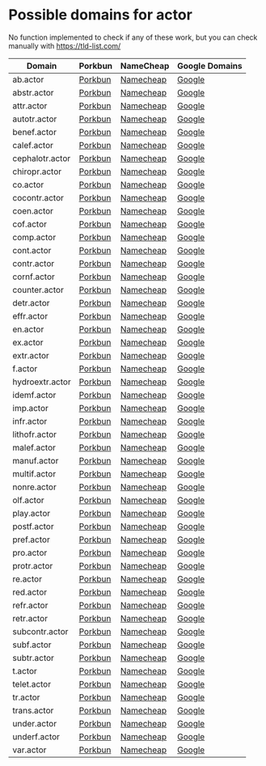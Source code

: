 # Possible domains for actor

No function implemented to check if any of these work, but you can check manually with https://tld-list.com/

| Domain | Porkbun | NameCheap | Google Domains |
|---|---|---|---|
| ab.actor | [Porkbun](https://porkbun.com/checkout/search?prb=e814663da1&tlds=&idnLanguage=&search=search&q=ab.actor) | [Namecheap](https://www.namecheap.com/domains/registration/results/?domain=ab.actor) | [Google](https://domains.google.com/registrar/search?searchTerm=ab.actor) |
| abstr.actor | [Porkbun](https://porkbun.com/checkout/search?prb=e814663da1&tlds=&idnLanguage=&search=search&q=abstr.actor) | [Namecheap](https://www.namecheap.com/domains/registration/results/?domain=abstr.actor) | [Google](https://domains.google.com/registrar/search?searchTerm=abstr.actor) |
| attr.actor | [Porkbun](https://porkbun.com/checkout/search?prb=e814663da1&tlds=&idnLanguage=&search=search&q=attr.actor) | [Namecheap](https://www.namecheap.com/domains/registration/results/?domain=attr.actor) | [Google](https://domains.google.com/registrar/search?searchTerm=attr.actor) |
| autotr.actor | [Porkbun](https://porkbun.com/checkout/search?prb=e814663da1&tlds=&idnLanguage=&search=search&q=autotr.actor) | [Namecheap](https://www.namecheap.com/domains/registration/results/?domain=autotr.actor) | [Google](https://domains.google.com/registrar/search?searchTerm=autotr.actor) |
| benef.actor | [Porkbun](https://porkbun.com/checkout/search?prb=e814663da1&tlds=&idnLanguage=&search=search&q=benef.actor) | [Namecheap](https://www.namecheap.com/domains/registration/results/?domain=benef.actor) | [Google](https://domains.google.com/registrar/search?searchTerm=benef.actor) |
| calef.actor | [Porkbun](https://porkbun.com/checkout/search?prb=e814663da1&tlds=&idnLanguage=&search=search&q=calef.actor) | [Namecheap](https://www.namecheap.com/domains/registration/results/?domain=calef.actor) | [Google](https://domains.google.com/registrar/search?searchTerm=calef.actor) |
| cephalotr.actor | [Porkbun](https://porkbun.com/checkout/search?prb=e814663da1&tlds=&idnLanguage=&search=search&q=cephalotr.actor) | [Namecheap](https://www.namecheap.com/domains/registration/results/?domain=cephalotr.actor) | [Google](https://domains.google.com/registrar/search?searchTerm=cephalotr.actor) |
| chiropr.actor | [Porkbun](https://porkbun.com/checkout/search?prb=e814663da1&tlds=&idnLanguage=&search=search&q=chiropr.actor) | [Namecheap](https://www.namecheap.com/domains/registration/results/?domain=chiropr.actor) | [Google](https://domains.google.com/registrar/search?searchTerm=chiropr.actor) |
| co.actor | [Porkbun](https://porkbun.com/checkout/search?prb=e814663da1&tlds=&idnLanguage=&search=search&q=co.actor) | [Namecheap](https://www.namecheap.com/domains/registration/results/?domain=co.actor) | [Google](https://domains.google.com/registrar/search?searchTerm=co.actor) |
| cocontr.actor | [Porkbun](https://porkbun.com/checkout/search?prb=e814663da1&tlds=&idnLanguage=&search=search&q=cocontr.actor) | [Namecheap](https://www.namecheap.com/domains/registration/results/?domain=cocontr.actor) | [Google](https://domains.google.com/registrar/search?searchTerm=cocontr.actor) |
| coen.actor | [Porkbun](https://porkbun.com/checkout/search?prb=e814663da1&tlds=&idnLanguage=&search=search&q=coen.actor) | [Namecheap](https://www.namecheap.com/domains/registration/results/?domain=coen.actor) | [Google](https://domains.google.com/registrar/search?searchTerm=coen.actor) |
| cof.actor | [Porkbun](https://porkbun.com/checkout/search?prb=e814663da1&tlds=&idnLanguage=&search=search&q=cof.actor) | [Namecheap](https://www.namecheap.com/domains/registration/results/?domain=cof.actor) | [Google](https://domains.google.com/registrar/search?searchTerm=cof.actor) |
| comp.actor | [Porkbun](https://porkbun.com/checkout/search?prb=e814663da1&tlds=&idnLanguage=&search=search&q=comp.actor) | [Namecheap](https://www.namecheap.com/domains/registration/results/?domain=comp.actor) | [Google](https://domains.google.com/registrar/search?searchTerm=comp.actor) |
| cont.actor | [Porkbun](https://porkbun.com/checkout/search?prb=e814663da1&tlds=&idnLanguage=&search=search&q=cont.actor) | [Namecheap](https://www.namecheap.com/domains/registration/results/?domain=cont.actor) | [Google](https://domains.google.com/registrar/search?searchTerm=cont.actor) |
| contr.actor | [Porkbun](https://porkbun.com/checkout/search?prb=e814663da1&tlds=&idnLanguage=&search=search&q=contr.actor) | [Namecheap](https://www.namecheap.com/domains/registration/results/?domain=contr.actor) | [Google](https://domains.google.com/registrar/search?searchTerm=contr.actor) |
| cornf.actor | [Porkbun](https://porkbun.com/checkout/search?prb=e814663da1&tlds=&idnLanguage=&search=search&q=cornf.actor) | [Namecheap](https://www.namecheap.com/domains/registration/results/?domain=cornf.actor) | [Google](https://domains.google.com/registrar/search?searchTerm=cornf.actor) |
| counter.actor | [Porkbun](https://porkbun.com/checkout/search?prb=e814663da1&tlds=&idnLanguage=&search=search&q=counter.actor) | [Namecheap](https://www.namecheap.com/domains/registration/results/?domain=counter.actor) | [Google](https://domains.google.com/registrar/search?searchTerm=counter.actor) |
| detr.actor | [Porkbun](https://porkbun.com/checkout/search?prb=e814663da1&tlds=&idnLanguage=&search=search&q=detr.actor) | [Namecheap](https://www.namecheap.com/domains/registration/results/?domain=detr.actor) | [Google](https://domains.google.com/registrar/search?searchTerm=detr.actor) |
| effr.actor | [Porkbun](https://porkbun.com/checkout/search?prb=e814663da1&tlds=&idnLanguage=&search=search&q=effr.actor) | [Namecheap](https://www.namecheap.com/domains/registration/results/?domain=effr.actor) | [Google](https://domains.google.com/registrar/search?searchTerm=effr.actor) |
| en.actor | [Porkbun](https://porkbun.com/checkout/search?prb=e814663da1&tlds=&idnLanguage=&search=search&q=en.actor) | [Namecheap](https://www.namecheap.com/domains/registration/results/?domain=en.actor) | [Google](https://domains.google.com/registrar/search?searchTerm=en.actor) |
| ex.actor | [Porkbun](https://porkbun.com/checkout/search?prb=e814663da1&tlds=&idnLanguage=&search=search&q=ex.actor) | [Namecheap](https://www.namecheap.com/domains/registration/results/?domain=ex.actor) | [Google](https://domains.google.com/registrar/search?searchTerm=ex.actor) |
| extr.actor | [Porkbun](https://porkbun.com/checkout/search?prb=e814663da1&tlds=&idnLanguage=&search=search&q=extr.actor) | [Namecheap](https://www.namecheap.com/domains/registration/results/?domain=extr.actor) | [Google](https://domains.google.com/registrar/search?searchTerm=extr.actor) |
| f.actor | [Porkbun](https://porkbun.com/checkout/search?prb=e814663da1&tlds=&idnLanguage=&search=search&q=f.actor) | [Namecheap](https://www.namecheap.com/domains/registration/results/?domain=f.actor) | [Google](https://domains.google.com/registrar/search?searchTerm=f.actor) |
| hydroextr.actor | [Porkbun](https://porkbun.com/checkout/search?prb=e814663da1&tlds=&idnLanguage=&search=search&q=hydroextr.actor) | [Namecheap](https://www.namecheap.com/domains/registration/results/?domain=hydroextr.actor) | [Google](https://domains.google.com/registrar/search?searchTerm=hydroextr.actor) |
| idemf.actor | [Porkbun](https://porkbun.com/checkout/search?prb=e814663da1&tlds=&idnLanguage=&search=search&q=idemf.actor) | [Namecheap](https://www.namecheap.com/domains/registration/results/?domain=idemf.actor) | [Google](https://domains.google.com/registrar/search?searchTerm=idemf.actor) |
| imp.actor | [Porkbun](https://porkbun.com/checkout/search?prb=e814663da1&tlds=&idnLanguage=&search=search&q=imp.actor) | [Namecheap](https://www.namecheap.com/domains/registration/results/?domain=imp.actor) | [Google](https://domains.google.com/registrar/search?searchTerm=imp.actor) |
| infr.actor | [Porkbun](https://porkbun.com/checkout/search?prb=e814663da1&tlds=&idnLanguage=&search=search&q=infr.actor) | [Namecheap](https://www.namecheap.com/domains/registration/results/?domain=infr.actor) | [Google](https://domains.google.com/registrar/search?searchTerm=infr.actor) |
| lithofr.actor | [Porkbun](https://porkbun.com/checkout/search?prb=e814663da1&tlds=&idnLanguage=&search=search&q=lithofr.actor) | [Namecheap](https://www.namecheap.com/domains/registration/results/?domain=lithofr.actor) | [Google](https://domains.google.com/registrar/search?searchTerm=lithofr.actor) |
| malef.actor | [Porkbun](https://porkbun.com/checkout/search?prb=e814663da1&tlds=&idnLanguage=&search=search&q=malef.actor) | [Namecheap](https://www.namecheap.com/domains/registration/results/?domain=malef.actor) | [Google](https://domains.google.com/registrar/search?searchTerm=malef.actor) |
| manuf.actor | [Porkbun](https://porkbun.com/checkout/search?prb=e814663da1&tlds=&idnLanguage=&search=search&q=manuf.actor) | [Namecheap](https://www.namecheap.com/domains/registration/results/?domain=manuf.actor) | [Google](https://domains.google.com/registrar/search?searchTerm=manuf.actor) |
| multif.actor | [Porkbun](https://porkbun.com/checkout/search?prb=e814663da1&tlds=&idnLanguage=&search=search&q=multif.actor) | [Namecheap](https://www.namecheap.com/domains/registration/results/?domain=multif.actor) | [Google](https://domains.google.com/registrar/search?searchTerm=multif.actor) |
| nonre.actor | [Porkbun](https://porkbun.com/checkout/search?prb=e814663da1&tlds=&idnLanguage=&search=search&q=nonre.actor) | [Namecheap](https://www.namecheap.com/domains/registration/results/?domain=nonre.actor) | [Google](https://domains.google.com/registrar/search?searchTerm=nonre.actor) |
| olf.actor | [Porkbun](https://porkbun.com/checkout/search?prb=e814663da1&tlds=&idnLanguage=&search=search&q=olf.actor) | [Namecheap](https://www.namecheap.com/domains/registration/results/?domain=olf.actor) | [Google](https://domains.google.com/registrar/search?searchTerm=olf.actor) |
| play.actor | [Porkbun](https://porkbun.com/checkout/search?prb=e814663da1&tlds=&idnLanguage=&search=search&q=play.actor) | [Namecheap](https://www.namecheap.com/domains/registration/results/?domain=play.actor) | [Google](https://domains.google.com/registrar/search?searchTerm=play.actor) |
| postf.actor | [Porkbun](https://porkbun.com/checkout/search?prb=e814663da1&tlds=&idnLanguage=&search=search&q=postf.actor) | [Namecheap](https://www.namecheap.com/domains/registration/results/?domain=postf.actor) | [Google](https://domains.google.com/registrar/search?searchTerm=postf.actor) |
| pref.actor | [Porkbun](https://porkbun.com/checkout/search?prb=e814663da1&tlds=&idnLanguage=&search=search&q=pref.actor) | [Namecheap](https://www.namecheap.com/domains/registration/results/?domain=pref.actor) | [Google](https://domains.google.com/registrar/search?searchTerm=pref.actor) |
| pro.actor | [Porkbun](https://porkbun.com/checkout/search?prb=e814663da1&tlds=&idnLanguage=&search=search&q=pro.actor) | [Namecheap](https://www.namecheap.com/domains/registration/results/?domain=pro.actor) | [Google](https://domains.google.com/registrar/search?searchTerm=pro.actor) |
| protr.actor | [Porkbun](https://porkbun.com/checkout/search?prb=e814663da1&tlds=&idnLanguage=&search=search&q=protr.actor) | [Namecheap](https://www.namecheap.com/domains/registration/results/?domain=protr.actor) | [Google](https://domains.google.com/registrar/search?searchTerm=protr.actor) |
| re.actor | [Porkbun](https://porkbun.com/checkout/search?prb=e814663da1&tlds=&idnLanguage=&search=search&q=re.actor) | [Namecheap](https://www.namecheap.com/domains/registration/results/?domain=re.actor) | [Google](https://domains.google.com/registrar/search?searchTerm=re.actor) |
| red.actor | [Porkbun](https://porkbun.com/checkout/search?prb=e814663da1&tlds=&idnLanguage=&search=search&q=red.actor) | [Namecheap](https://www.namecheap.com/domains/registration/results/?domain=red.actor) | [Google](https://domains.google.com/registrar/search?searchTerm=red.actor) |
| refr.actor | [Porkbun](https://porkbun.com/checkout/search?prb=e814663da1&tlds=&idnLanguage=&search=search&q=refr.actor) | [Namecheap](https://www.namecheap.com/domains/registration/results/?domain=refr.actor) | [Google](https://domains.google.com/registrar/search?searchTerm=refr.actor) |
| retr.actor | [Porkbun](https://porkbun.com/checkout/search?prb=e814663da1&tlds=&idnLanguage=&search=search&q=retr.actor) | [Namecheap](https://www.namecheap.com/domains/registration/results/?domain=retr.actor) | [Google](https://domains.google.com/registrar/search?searchTerm=retr.actor) |
| subcontr.actor | [Porkbun](https://porkbun.com/checkout/search?prb=e814663da1&tlds=&idnLanguage=&search=search&q=subcontr.actor) | [Namecheap](https://www.namecheap.com/domains/registration/results/?domain=subcontr.actor) | [Google](https://domains.google.com/registrar/search?searchTerm=subcontr.actor) |
| subf.actor | [Porkbun](https://porkbun.com/checkout/search?prb=e814663da1&tlds=&idnLanguage=&search=search&q=subf.actor) | [Namecheap](https://www.namecheap.com/domains/registration/results/?domain=subf.actor) | [Google](https://domains.google.com/registrar/search?searchTerm=subf.actor) |
| subtr.actor | [Porkbun](https://porkbun.com/checkout/search?prb=e814663da1&tlds=&idnLanguage=&search=search&q=subtr.actor) | [Namecheap](https://www.namecheap.com/domains/registration/results/?domain=subtr.actor) | [Google](https://domains.google.com/registrar/search?searchTerm=subtr.actor) |
| t.actor | [Porkbun](https://porkbun.com/checkout/search?prb=e814663da1&tlds=&idnLanguage=&search=search&q=t.actor) | [Namecheap](https://www.namecheap.com/domains/registration/results/?domain=t.actor) | [Google](https://domains.google.com/registrar/search?searchTerm=t.actor) |
| telet.actor | [Porkbun](https://porkbun.com/checkout/search?prb=e814663da1&tlds=&idnLanguage=&search=search&q=telet.actor) | [Namecheap](https://www.namecheap.com/domains/registration/results/?domain=telet.actor) | [Google](https://domains.google.com/registrar/search?searchTerm=telet.actor) |
| tr.actor | [Porkbun](https://porkbun.com/checkout/search?prb=e814663da1&tlds=&idnLanguage=&search=search&q=tr.actor) | [Namecheap](https://www.namecheap.com/domains/registration/results/?domain=tr.actor) | [Google](https://domains.google.com/registrar/search?searchTerm=tr.actor) |
| trans.actor | [Porkbun](https://porkbun.com/checkout/search?prb=e814663da1&tlds=&idnLanguage=&search=search&q=trans.actor) | [Namecheap](https://www.namecheap.com/domains/registration/results/?domain=trans.actor) | [Google](https://domains.google.com/registrar/search?searchTerm=trans.actor) |
| under.actor | [Porkbun](https://porkbun.com/checkout/search?prb=e814663da1&tlds=&idnLanguage=&search=search&q=under.actor) | [Namecheap](https://www.namecheap.com/domains/registration/results/?domain=under.actor) | [Google](https://domains.google.com/registrar/search?searchTerm=under.actor) |
| underf.actor | [Porkbun](https://porkbun.com/checkout/search?prb=e814663da1&tlds=&idnLanguage=&search=search&q=underf.actor) | [Namecheap](https://www.namecheap.com/domains/registration/results/?domain=underf.actor) | [Google](https://domains.google.com/registrar/search?searchTerm=underf.actor) |
| var.actor | [Porkbun](https://porkbun.com/checkout/search?prb=e814663da1&tlds=&idnLanguage=&search=search&q=var.actor) | [Namecheap](https://www.namecheap.com/domains/registration/results/?domain=var.actor) | [Google](https://domains.google.com/registrar/search?searchTerm=var.actor) |
